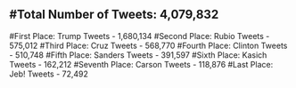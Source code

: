 #Total Number of Tweets: 4,079,832 
---
#First Place: Trump Tweets - 1,680,134
#Second Place: Rubio Tweets - 575,012
#Third Place: Cruz Tweets - 568,770
#Fourth Place: Clinton Tweets - 510,748
#Fifth Place: Sanders Tweets - 391,597
#Sixth Place: Kasich Tweets - 162,212
#Seventh Place: Carson Tweets - 118,876
#Last Place: Jeb! Tweets - 72,492
